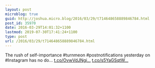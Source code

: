 ```yaml
---
layout: post
microblog: true
guid: http://joshua.micro.blog/2016/03/29/t714648658889846784.html
post_id: 35970
date: 2016-03-29T14:01:32+1100
lastmod: 2019-07-30T17:41:24+1100
type: post
url: /2016/03/29/t714648658889846784.html
---
```

The rush of self-importance #turnmeon #postnotifications yesterday on #Instagram has no do… [t.co/OvwVdJNgi...](https://t.co/OvwVdJNgiP) [t.co/s5YaGSqtW...](https://t.co/s5YaGSqtWx)
